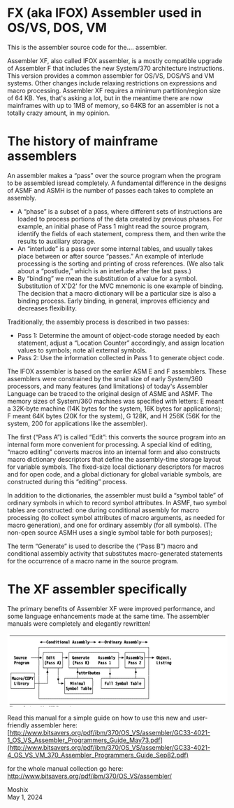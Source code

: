 FX (aka IFOX) Assembler used in OS/VS, DOS, VM
==============================================

This is the assembler source code for the.... assembler.  

Assembler XF, also called IFOX assembler, is a mostly compatible upgrade of Assembler F that includes the new System/370 architecture instructions. This version provides a common assembler for OS/VS, DOS/VS and VM systems. Other changes include relaxing restrictions on expressions and macro processing. Assembler XF requires a minimum partition/region size of 64 KB. Yes, that's asking a lot, but in the meantime there are now mainframes with up to 1MB of memory, so 64KB for an assembler is not a totally crazy amount, in my opinion. 

The history of mainframe assemblers
===================================
An assembler makes a “pass” over the source program when the program to be assembled isread completely. A fundamental difference in the designs of ASMF and ASMH is the number of passes each takes to complete an assembly.
* A “phase” is a subset of a pass, where different sets of instructions are loaded to process portions of the data created by previous phases. For example, an initial phase of Pass 1 might read the source program, identify the fields of each statement, compress them, and then write the results to auxiliary
storage.
* An “interlude” is a pass over some internal tables, and usually takes place between or after source “passes.” An example of interlude processing is the sorting and printing of cross references. (We also talk about a “postlude,” which is an interlude after the last pass.)
* By “binding” we mean the substitution of a value for a symbol. Substitution of X'D2' for the MVC mnemonic is one example of binding. The decision that a macro dictionary will be a particular size is also a binding process. Early binding, in general, improves efficiency and decreases flexibility.

Traditionally, the assembly process is described in two passes:
* Pass 1: Determine the amount of object-code storage needed by each statement, adjust a “Location Counter” accordingly, and assign location values to symbols; note all external symbols.
* Pass 2: Use the information collected in Pass 1 to generate object code.  

The IFOX assembler is based on the earlier ASM E and F assemblers. These assemblers were constrained by the small size of early System/360 processors, and many features (and limitations) of today's Assembler Language can be traced to the original design of ASME and ASMF. The memory sizes of System/360 machines was specified with letters: E meant a 32K-byte machine (14K bytes for the system, 16K bytes for applications); F meant 64K bytes (20K for the system), G 128K, and H 256K (56K for the system, 200 for applications like the assembler).

The first (“Pass A”) is called “Edit”: this converts the source program into an internal form more convenient for processing. A special kind of editing, “macro editing” converts macros into an internal form and also constructs macro dictionary descriptors that define the assembly-time storage layout for variable symbols. The fixed-size local dictionary descriptors for macros and for open code, and a global dictionary for global variable symbols, are constructed during this “editing” process.

In addition to the dictionaries, the assembler must build a “symbol table” of ordinary symbols in which to record symbol attributes. In ASMF, two symbol tables are constructed: one during conditional assembly for macro processing (to collect symbol attributes of macro arguments, as needed for macro generation), and one for ordinary assembly (for all symbols). (The non-open source ASMH uses a single symbol table for both purposes);

The term “Generate” is used to describe the (“Pass B”) macro and conditional assembly activity that substitutes macro-generated statements for the occurrence of a macro name in the source program.


The XF assembler specifically 
=============================
The primary benefits of Assembler XF were improved performance, and some language enhancements made at the same time. The assembler manuals were completely and elegantly rewritten!

![Architecture of the XF Assembler](https://github.com/moshix/IFOX/blob/main/xfassembler.png)

Read this manual for a simple guide on how to use this new and user-friendly assembler here: [http://www.bitsavers.org/pdf/ibm/370/OS_VS/assembler/GC33-4021-1_OS_VS_Assembler_Programmers_Guide_May73.pdf](http://www.bitsavers.org/pdf/ibm/370/OS_VS/assembler/GC33-4021-4_OS_VS_VM_370_Assembler_Programmers_Guide_Sep82.pdf)

for the whole manual collection go here: http://www.bitsavers.org/pdf/ibm/370/OS_VS/assembler/

Moshix  
May 1, 2024
